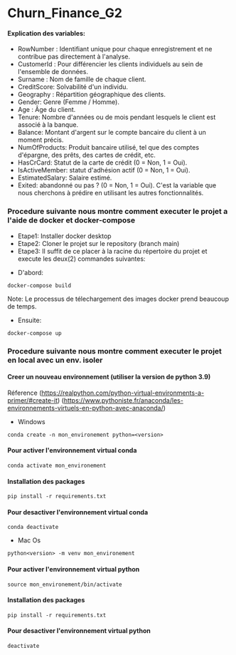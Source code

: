 # Churn_Finance_G2
#### Explication des variables:
  - RowNumber : Identifiant unique pour chaque enregistrement et ne contribue pas directement à l'analyse.
  - CustomerId : Pour différencier les clients individuels au sein de l'ensemble de données.
  - Surname : Nom de famille de chaque client.
  - CreditScore: Solvabilité d'un individu.
  - Geography : Répartition géographique des clients.
  - Gender: Genre (Femme / Homme).
  - Age : Âge du client.
  - Tenure: Nombre d'années ou de mois pendant lesquels le client est associé à la banque.
  - Balance: Montant d'argent sur le compte bancaire du client à un moment précis.
  - NumOfProducts: Produit bancaire utilisé, tel que des comptes d'épargne, des prêts, des cartes de crédit, etc.
  - HasCrCard: Statut de la carte de crédit (0 = Non, 1 = Oui).
  - IsActiveMember: statut d'adhésion actif (0 = Non, 1 = Oui).
  - EstimatedSalary: Salaire estimé.
  - Exited: abandonné ou pas ? (0 = Non, 1 = Oui). C'est la variable que nous cherchons à prédire en utilisant les autres fonctionnalités.


### Procedure suivante nous montre comment executer le projet a l'aide de docker et docker-compose
  * Etape1: Installer docker desktop
  * Etape2: Cloner le projet sur le repository (branch main)
  * Etape3: Il suffit de ce placer à la racine du répertoire du projet et execute les deux(2) commandes suivantes:

- D'abord:
``` Command
docker-compose build
```
Note: Le processus de télechargement des images docker prend beaucoup de temps.

- Ensuite:
``` Command
docker-compose up
```



### Procedure suivante nous montre comment executer le projet en local avec un env. isoler

#### Creer un nouveau environnement (utiliser la version de python 3.9)
  Réference (https://realpython.com/python-virtual-environments-a-primer/#create-it)
            (https://www.pythoniste.fr/anaconda/les-environnements-virtuels-en-python-avec-anaconda/)
            
  * Windows

``` Command
conda create -n mon_environement python=<version>
```

#### Pour activer l'environnement virtual conda
```
conda activate mon_environement
```

#### Installation des packages
```
pip install -r requirements.txt
```

#### Pour desactiver l'environnement virtual conda
```
conda deactivate
```


  * Mac Os

``` Command
python<version> -m venv mon_environement
```

#### Pour activer l'environnement virtual python
```
source mon_environement/bin/activate
```

#### Installation des packages
```
pip install -r requirements.txt
```

#### Pour desactiver l'environnement virtual python
```
deactivate
```

